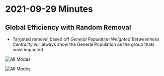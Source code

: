 # 2021-09-29 Minutes

## Global Efficiency with Random Removal

* Targeted removal based off _General Population Weighted Betweenness Centrality_ will always show the General Population as the group thats most impacted

![All Modes](https://github.com/rickl4/masters_minutes/blob/main/2021-09-13/img/GE-Random_Graph.png)

![All Modes](https://github.com/rickl4/masters_minutes/blob/main/2021-09-13/img/GE-Random_Heatmap.png)

